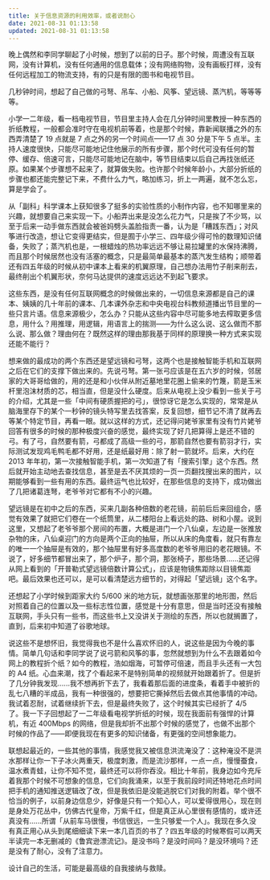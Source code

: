 ```yaml
---
title: 关于信息资源的利用效率，或者说耐心
date: 2021-08-31 01:13:58
updated: 2021-08-31 01:13:58
---
```


晚上偶然和李同学聊起了小时候，想到了以前的日子。那个时候，周遭没有互联网，没有计算机，没有任何通用的信息载体；没有网络购物，没有画板打样，没有任何远程加工的物流支持，有的只是有限的图书和电视节目。

几秒钟时间，想起了自己做的弓弩、吊车、小船、风筝、望远镜、蒸汽机，等等等等。

小学一二年级，看一档电视节目，节目里主持人会在几分钟时间里教授一种东西的折纸教程，一般都会准时守在电视机前等着，也是那个时候，靠新闻联播之外的东西弄清楚了 19 点就是 7 点之外的另一个时间点——17 点 30 分是下午 5 点半。主持人速度很快，只能尽可能地记住他展示的所有步骤，那个时代可没有任何的暂停、缓存、倍速可言，只能尽可能地记在脑中，等节目结束以后自己再找张纸还原。如果某个步骤想不起来了，就算做失败。也许那个时候年龄小，大部分折纸的步骤也都还能完整记下来，不费什么力气，略加练习，折上一两遍，就不怎么忘，算是学会了。

从「副科」科学课本上获知很多了挺多的实验性质的小制作内容，也不知哪里来的兴趣，就想要自己来实现一下。小船弄出来是没怎么花力气，只是挨了不少骂，以至于后来一动手做东西就会被爸妈劈头盖脸指责一番，认为是「糟践东西」；对风筝进行改造，想让它变得更结实，但是囿于小学三、四年级少得可怜的数理知识储备，失败了；蒸汽机也是，一根蜡烛的热功率远远不够让易拉罐里的水保持沸腾，而且那个时候居然也没有活塞的概念，只是最简单最基本的蒸汽发生结构；顺带着还有四五年级的时候从初中课本上看来的机翼原理，自己想办法用竹子削来削去，最终削出个机翼形状，奈何马达提供的速度远远达不到起飞要求。

这些东西，是没有任何互联网概念的时候做出来的，一切信息来源都是自己的课本、姨姨的几十年前的课本、几本课外杂志和中央电视台科教频道播出节目里的一些只言片语。信息来源极少，怎么办？只能从这些内容中尽可能多地去榨取更多信息，用什么？用推理，用逻辑，用语言上的揣测——为什么这么说、这么做而不那么说、那么做？理由何在？既然这样的理由那我基于同样的原理换一种方式来实现还能不能行？

想来做的最成功的两个东西还是望远镜和弓弩，这两个也是接触智能手机和互联网之后在它们的支撑下做出来的。先说弓弩。第一张弓应该是在五六岁的时候，邻居家的大哥哥给做的，用的还是和小伙伴从附近墓地里花圈上偷来的竹篾，箭是玉米杆里泡沫材质的芯，相当直，但是没什么硬度。后来从电视上没少看到一些关于弓的介绍，尤其是一些「中间有硬质握把的弓」，很惊讶它是怎么实现的，常常是从脑海里存下的某个一秒钟的镜头特写里去找答案，反复回想，细节记不清了就再去等某个特定节目，再看一眼。就以这样的方式，还记得问姥爷家里有没有竹片姥爷回答有很多的时候的那种极度兴奋的感觉，最终实现了好几把算得上是还不错的弓。有了弓，自然要有箭，弓都成了高级一些的弓，那箭自然也要有箭羽才行，实际测试发现鸡毛鸭毛都不好用，还是纸最好用：除了射一箭就坏。后来，大约在 2013 年年初，第一次接触智能手机，第一次知道了有「搜索引擎」这个东西。然后就开始主动地去查找信息，甚至是去不厌其烦的一页一页翻找搜出来的图片，以期能够看到一些有用的东西。最终运气也比较好，在那些信息的支持下，成功做出了几把诸葛连弩，老爷爷对它都有不小的兴趣。

望远镜是在初中之后的东西，买来几副各种倍数的老花镜，前前后后来回组合，感觉有效果了就把它们卷在一个纸筒里，从二楼阳台上看远处的路、树和小屋。说到这里，又想起了老爷爷那个房间的布置，大概是进门一个八仙桌，左边是一张推放杂物的床，八仙桌迎门的方向是两个正向的抽屉，所以从床的角度看，就只有靠左的唯一一个抽屉是有效的，那个抽屉里有好多高度数的老爷爷用旧的老花眼镜。不说了，好多细节都冒出来了，那个炉子，那个洞，那张椅子，那些场景......还记得从网上看到的「开普勒式望远镜倍数计算公式」，应该是物镜焦距除以目镜焦距吧。最后效果也还可以，是可以看清楚远方细节的，对得起「望远镜」这个名字。

还想起了小学时候到距家大约 5/600 米的地方玩，就想画张那里的地形图，然后对照着自己的位置以及一些标志性位置，感觉是十分有意思，但是当时还没有接触互联网，手头只有一些书，而这些书上又没讲关于测绘的东西，所以也就搁置了，直到，后来初中知道了谷歌地球。

说这些不是想怀旧，我觉得我也不是什么喜欢怀旧的人，说这些是因为今晚的事情。简单几句话和李同学说了说弓箭和风筝的事，忽然就想到为什么不去跟着如今网上的教程折个纸？如今的教程，浩如烟海，可暂停可倍速，而且手头还有一大包的 A4 纸。心血来潮，找了个看起来不是特别简单的视频就开始跟着折了。但是折了几分钟我发现......我不想再折下去了，我看着那后面的进度条，看着手中被折的乱七八糟的半成品，我有一种很强的，想要把它撕掉然后去做点其他事情的冲动。我试着忍耐，试着继续折下去，但是最终失败了，这个时候其实已经折了 4/5 了。我一下子回想起了一二年级看电视学折纸的时候，现在我面前有强悍的计算机，有近 400Mbps 的网络，但是我却折不出那个时候的感觉了，也做不出那个时候的作品了——即便我现在有更多的知识储备，有更强的空间想象能力。

联想起最近的，一些其他的事情，我感觉我又被信息洪流淹没了：这种淹没不是洪水那样让你一下子冰火两重天，极度刺激，而是流沙那样，一点一点，慢慢蚕食，温水煮青蛙，让你不知不觉，最终还可以将你吞没。相比十年前，我身边如今充斥着我那个时候不可想象的信息，它们向我涌来，以至于我前段时间还特地花点时间把手机的通知推送逻辑改了改，但是我依旧是没能逃脱它们对我的附着。举个很不恰当的例子，以前身边信息少，好像是只有一个知心人，可以爱得很用心，现在则是身处万花丛中，仿佛古代皇帝，万紫千红，但是真正从心里很有感情的，或许还真没有......所谓「从前车马很慢，书信很远，一生只够爱一个人」。我现在多久没有真正用心从头到尾细细读下来一本几百页的书了？四五年级的时候寒假可以两天半读完一本无删减的《鲁宾逊漂流记》。是没书吗？是没时间吗？是没环境吗？还是没有了耐心，没有了注意力。

设计自己的生活，可能是最高级的自我接纳与救赎。